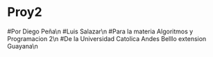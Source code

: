 # Proy2
#Por Diego Peña\n
#Luis Salazar\n
#Para la materia Algoritmos y Programacion 2\n
#De la Universidad Catolica Andes Belllo extension Guayana\n
